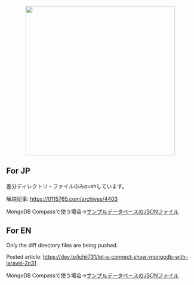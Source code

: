 <p align="center"><a href="https://laravel.com" target="_blank"><img src="https://raw.githubusercontent.com/laravel/art/master/logo-lockup/5%20SVG/2%20CMYK/1%20Full%20Color/laravel-logolockup-cmyk-red.svg" width="400"></a></p>

## For JP
差分ディレクトリ・ファイルのみpushしています。

解説記事: https://0115765.com/archives/4403

MongoDB Compassで使う場合→[サンプルデータベースのJSONファイル](https://github.com/ichii731/php-examples/blob/main/laravel_mongodb-show/%E3%82%B5%E3%83%B3%E3%83%97%E3%83%AB%E3%83%87%E3%83%BC%E3%82%BF%E3%83%99%E3%83%BC%E3%82%B9.json)

## For EN
Only the diff directory files are being pushed.

Posted article: https://dev.to/ichii731/let-s-connect-show-mongodb-with-laravel-2n31

MongoDB Compassで使う場合→[サンプルデータベースのJSONファイル](https://github.com/ichii731/php-examples/blob/main/laravel_mongodb-show/%E3%82%B5%E3%83%B3%E3%83%97%E3%83%AB%E3%83%87%E3%83%BC%E3%82%BF%E3%83%99%E3%83%BC%E3%82%B9.json)

